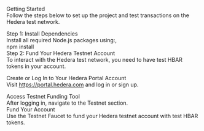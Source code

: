 Getting Started<br>
Follow the steps below to set up the project and test transactions on the Hedera test network.<br>

Step 1: Install Dependencies<Br>
Install all required Node.js packages using:,<br>
npm install<br>
Step 2: Fund Your Hedera Testnet Account<br>
To interact with the Hedera test network, you need to have test HBAR tokens in your account.<br>

Create or Log In to Your Hedera Portal Account<br>
Visit https://portal.hedera.com and log in or sign up.<br>

Access Testnet Funding Tool<br>
After logging in, navigate to the Testnet section.
<br>
Fund Your Account<br>
Use the Testnet Faucet to fund your Hedera testnet account with test HBAR tokens.<br>
